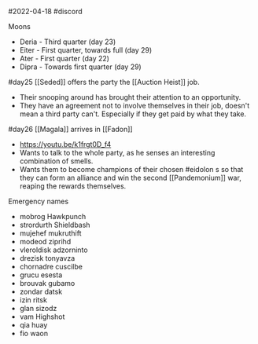 #2022-04-18 
#discord 

Moons
- Deria - Third quarter (day 23)
- Eiter - First quarter, towards full (day 29)
- Ater - First quarter (day 22)
- Dipra - Towards first quarter (day 29)

#day25
[[Seded]] offers the party the [[Auction Heist]] job.
- Their snooping around has brought their attention to an opportunity.
- They have an agreement not to involve themselves in their job, doesn't mean a third party can't. Especially if they get paid by what they take.

#day26 [[Magala]] arrives in [[Fadon]]
- https://youtu.be/k1frgt0D_f4
- Wants to talk to the whole party, as he senses an interesting combination of smells.
- Wants them to become champions of their chosen #eidolon s so that they can form an alliance and win the second [[Pandemonium]] war, reaping the rewards themselves.

Emergency names
- mobrog Hawkpunch 
- strordurth Shieldbash  
- mujehef mukruthift  
- modeod ziprihd  
- vleroldisk adzorninto  
- drezisk tonyavza  
- chornadre cuscilbe  
- grucu esesta
- brouvak gubamo
- zondar datsk
- izin ritsk
- glan sizodz
- vam Highshot
- qia huay
- fio waon
